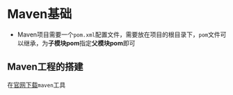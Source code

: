 # Maven基础<br>
- Maven项目需要一个`pom.xml`配置文件，需要放在项目的根目录下，`pom`文件可以继承，为**子模块pom**指定**父模块pom**即可
## Maven工程的搭建
在[官网下载](https://maven.apache.org/download.cgi "下载")`maven`工具
